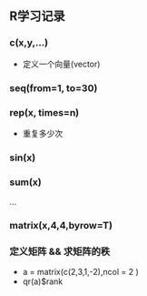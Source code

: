 ## R学习记录


### c(x,y,...)

* 定义一个向量(vector)

### seq(from=1, to=30)



### rep(x, times=n)

* 重复多少次

### sin(x) 
### sum(x) 

...


### matrix(x,4,4,byrow=T)

### 定义矩阵 && 求矩阵的秩

* a = matrix(c(2,3,1,-2),ncol = 2 )
* qr(a)$rank 

```
 
```





